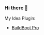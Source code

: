 ### Hi there 👋

My Idea Plugin: 

* [BuildBoot Pro](https://plugins.jetbrains.com/plugin/20350-buildboot-pro)

